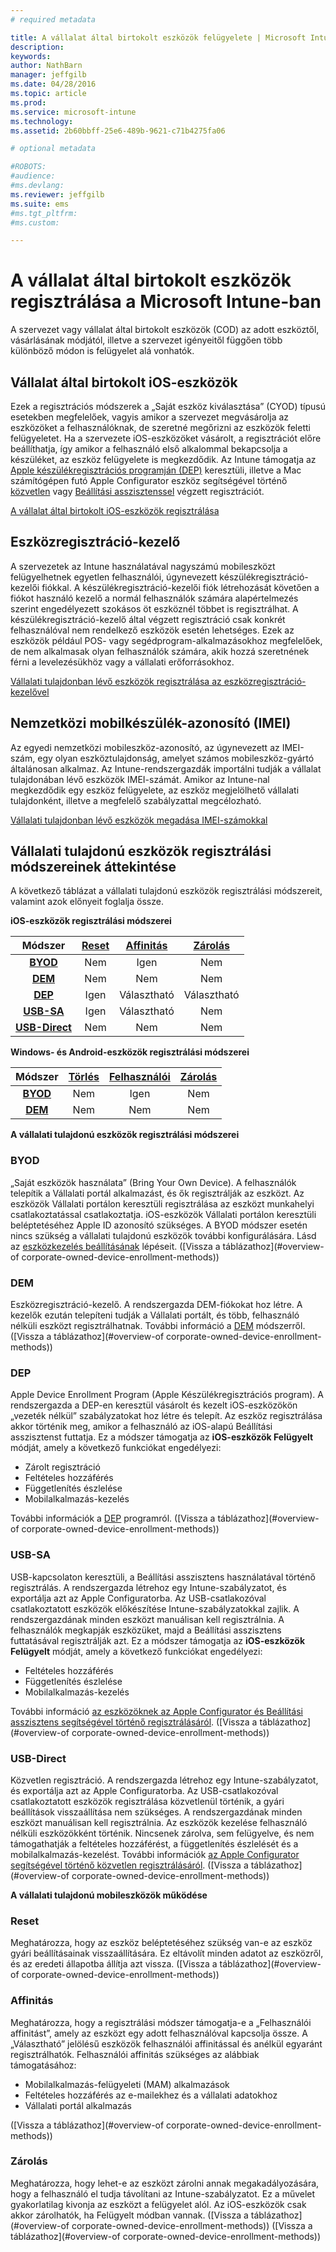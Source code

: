 ```yaml
---
# required metadata

title: A vállalat által birtokolt eszközök felügyelete | Microsoft Intune
description:
keywords:
author: NathBarn
manager: jeffgilb
ms.date: 04/28/2016
ms.topic: article
ms.prod:
ms.service: microsoft-intune
ms.technology:
ms.assetid: 2b60bbff-25e6-489b-9621-c71b4275fa06

# optional metadata

#ROBOTS:
#audience:
#ms.devlang:
ms.reviewer: jeffgilb
ms.suite: ems
#ms.tgt_pltfrm:
#ms.custom:

---
```


# A vállalat által birtokolt eszközök regisztrálása a Microsoft Intune-ban
A szervezet vagy vállalat által birtokolt eszközök (COD) az adott eszköztől, vásárlásának módjától, illetve a szervezet igényeitől függően több különböző módon is felügyelet alá vonhatók.

## Vállalat által birtokolt iOS-eszközök
Ezek a regisztrációs módszerek a „Saját eszköz kiválasztása” (CYOD) típusú esetekben megfelelőek, vagyis amikor a szervezet megvásárolja az eszközöket a felhasználóknak, de szeretné megőrizni az eszközök feletti felügyeletet. Ha a szervezete iOS-eszközöket vásárolt, a regisztrációt előre beállíthatja, így amikor a felhasználó első alkalommal bekapcsolja a készüléket, az eszköz felügyelete is megkezdődik. Az Intune támogatja az [Apple készülékregisztrációs programján (DEP)](ios-device-enrollment-program-in-microsoft-intune.md) keresztüli, illetve a Mac számítógépen futó Apple Configurator eszköz segítségével történő [közvetlen](ios-direct-enrollment-in-microsoft-intune.md) vagy [Beállítási asszisztenssel](ios-setup-assistant-enrollment-in-microsoft-intune.md) végzett regisztrációt.

[A vállalat által birtokolt iOS-eszközök regisztrálása](enroll-corporate-owned-ios-devices-in-microsoft-intune.md)

## Eszközregisztráció-kezelő
A szervezetek az Intune használatával nagyszámú mobileszközt felügyelhetnek egyetlen felhasználói, úgynevezett készülékregisztráció-kezelői fiókkal. A készülékregisztráció-kezelői fiók létrehozását követően a fiókot használó kezelő a normál felhasználók számára alapértelmezés szerint engedélyezett szokásos öt eszköznél többet is regisztrálhat. A készülékregisztráció-kezelő által végzett regisztráció csak konkrét felhasználóval nem rendelkező eszközök esetén lehetséges. Ezek az eszközök például POS- vagy segédprogram-alkalmazásokhoz megfelelőek, de nem alkalmasak olyan felhasználók számára, akik hozzá szeretnének férni a levelezésükhöz vagy a vállalati erőforrásokhoz.

[Vállalati tulajdonban lévő eszközök regisztrálása az eszközregisztráció-kezelővel](enroll-corporate-owned-devices-with-the-device-enrollment-manager-in-microsoft-intune.md)

## Nemzetközi mobilkészülék-azonosító (IMEI)
Az egyedi nemzetközi mobileszköz-azonosító, az úgynevezett az IMEI-szám, egy olyan eszköztulajdonság, amelyet számos mobileszköz-gyártó általánosan alkalmaz. Az Intune-rendszergazdák importálni tudják a vállalat tulajdonában lévő eszközök IMEI-számát. Amikor az Intune-nal megkezdődik egy eszköz felügyelete, az eszköz megjelölhető vállalati tulajdonként, illetve a megfelelő szabályzattal megcélozható.

[Vállalati tulajdonban lévő eszközök megadása IMEI-számokkal](specify-corporate-owned-devices-with-international-mobile-equipment-identity-imei-numbers)

## Vállalati tulajdonú eszközök regisztrálási módszereinek áttekintése

A következő táblázat a vállalati tulajdonú eszközök regisztrálási módszereit, valamint azok előnyeit foglalja össze.

**iOS-eszközök regisztrálási módszerei**

| **Módszer** |  **[Reset](#Reset)** |   **[Affinitás](#Affinity)**   |   **[Zárolás](#Locked)** |
|:---:|:---:|:---:|:---:|
|**[BYOD](#BYOD)** | Nem|    Igen |   Nem |
|**[DEM](#DEM)**|   Nem |Nem |Nem  |
|**[DEP](#DEP)**|   Igen |   Választható |   Választható|
|**[USB-SA](#USB-SA)**| Igen |   Választható |   Nem|
|**[USB-Direct](#USB-Direct)**| Nem |    Nem  | Nem|

**Windows- és Android-eszközök regisztrálási módszerei**

| **Módszer** |  **[Törlés](#Wipe)** | **[Felhasználói](#User)**   |   **[Zárolás](#Locked)** |
|:---:|:---:|:---:|:---:|
|**[BYOD](#BYOD)** | Nem|    Igen |   Nem |
|**[DEM](#DEM)**|   Nem |Nem |Nem  |

**A vállalati tulajdonú eszközök regisztrálási módszerei**

### BYOD
„Saját eszközök használata” (Bring Your Own Device). A felhasználók telepítik a Vállalati portál alkalmazást, és ők regisztrálják az eszközt. Az eszközök Vállalati portálon keresztüli regisztrálása az eszközt munkahelyi csatlakoztatással csatlakoztatja. iOS-eszközök Vállalati portálon keresztüli beléptetéséhez Apple ID azonosító szükséges. A BYOD módszer esetén nincs szükség a vállalati tulajdonú eszközök további konfigurálására. Lásd az [eszközkezelés beállításának](get-ready-to-enroll-devices-in-microsoft-intune#set-up-device-management.md) lépéseit. ([Vissza a táblázathoz](#overview-of corporate-owned-device-enrollment-methods))

### DEM
Eszközregisztráció-kezelő. A rendszergazda DEM-fiókokat hoz létre. A kezelők ezután telepíteni tudják a Vállalati portált, és több, felhasználó nélküli eszközt regisztrálhatnak. További információ a [DEM](enroll-corporate-owned-devices-with-the-device-enrollment-manager-in-microsoft-intune.md) módszerről. ([Vissza a táblázathoz](#overview-of corporate-owned-device-enrollment-methods))

### DEP
Apple Device Enrollment Program (Apple Készülékregisztrációs program). A rendszergazda a DEP-en keresztül vásárolt és kezelt iOS-eszközökön „vezeték nélkül” szabályzatokat hoz létre és telepít. Az eszköz regisztrálása akkor történik meg, amikor a felhasználó az iOS-alapú Beállítási asszisztenst futtatja. Ez a módszer támogatja az **iOS-eszközök Felügyelt** módját, amely a következő funkciókat engedélyezi:
  - Zárolt regisztráció
  - Feltételes hozzáférés
  - Függetlenítés észlelése
  - Mobilalkalmazás-kezelés

További információk a [DEP](ios-device-enrollment-program-in-microsoft-intune.md) programról. ([Vissza a táblázathoz](#overview-of corporate-owned-device-enrollment-methods))

### USB-SA
USB-kapcsolaton keresztüli, a Beállítási asszisztens használatával történő regisztrálás. A rendszergazda létrehoz egy Intune-szabályzatot, és exportálja azt az Apple Configuratorba. Az USB-csatlakozóval csatlakoztatott eszközök előkészítése Intune-szabályzatokkal zajlik. A rendszergazdának minden eszközt manuálisan kell regisztrálnia. A felhasználók megkapják eszközüket, majd a Beállítási asszisztens futtatásával regisztrálják azt. Ez a módszer támogatja az **iOS-eszközök Felügyelt** módját, amely a következő funkciókat engedélyezi:
  - Feltételes hozzáférés
  - Függetlenítés észlelése
  - Mobilalkalmazás-kezelés

További információ [az eszközöknek az Apple Configurator és Beállítási asszisztens segítségével történő regisztrálásáról](ios-setup-assistant-enrollment-in-microsoft-intune.md). ([Vissza a táblázathoz](#overview-of corporate-owned-device-enrollment-methods))

### USB-Direct
Közvetlen regisztráció. A rendszergazda létrehoz egy Intune-szabályzatot, és exportálja azt az Apple Configuratorba. Az USB-csatlakozóval csatlakoztatott eszközök regisztrálása közvetlenül történik, a gyári beállítások visszaállítása nem szükséges. A rendszergazdának minden eszközt manuálisan kell regisztrálnia. Az eszközök kezelése felhasználó nélküli eszközökként történik. Nincsenek zárolva, sem felügyelve, és nem támogathatják a feltételes hozzáférést, a függetlenítés észlelését és a mobilalkalmazás-kezelést. További információk [az Apple Configurator segítségével történő közvetlen regisztrálásáról](ios-direct-enrollment-in-microsoft-intune.md). ([Vissza a táblázathoz](#overview-of corporate-owned-device-enrollment-methods))

**A vállalati tulajdonú mobileszközök működése**

### Reset
Meghatározza, hogy az eszköz beléptetéséhez szükség van-e az eszköz gyári beállításainak visszaállítására. Ez eltávolít minden adatot az eszközről, és az eredeti állapotba állítja azt vissza.
([Vissza a táblázathoz](#overview-of corporate-owned-device-enrollment-methods))

### Affinitás
Meghatározza, hogy a regisztrálási módszer támogatja-e a „Felhasználói affinitást”, amely az eszközt egy adott felhasználóval kapcsolja össze. A „Választható” jelölésű eszközök felhasználói affinitással és anélkül egyaránt regisztrálhatók. Felhasználói affinitás szükséges az alábbiak támogatásához:
  - Mobilalkalmazás-felügyeleti (MAM) alkalmazások
  - Feltételes hozzáférés az e-mailekhez és a vállalati adatokhoz
  - Vállalati portál alkalmazás

([Vissza a táblázathoz](#overview-of corporate-owned-device-enrollment-methods))

### Zárolás
Meghatározza, hogy lehet-e az eszközt zárolni annak megakadályozására, hogy a felhasználó el tudja távolítani az Intune-szabályzatot. Ez a művelet gyakorlatilag kivonja az eszközt a felügyelet alól. Az iOS-eszközök csak akkor zárolhatók, ha Felügyelt módban vannak.
([Vissza a táblázathoz](#overview-of corporate-owned-device-enrollment-methods)) ([Vissza a táblázathoz](#overview-of corporate-owned-device-enrollment-methods))


<!--HONumber=Jun16_HO3-->


